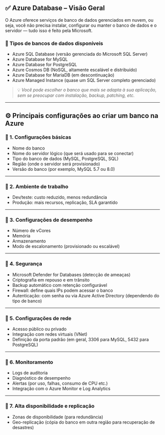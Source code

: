 ## ✅ Azure Database – Visão Geral

O Azure oferece serviços de banco de dados gerenciados em nuvem, ou seja, você não precisa instalar, configurar ou manter o banco de dados e o servidor — tudo isso é feito pela Microsoft.

### 🔹 Tipos de bancos de dados disponíveis


* Azure SQL Database (versão gerenciada do Microsoft SQL Server)
* Azure Database for MySQL
* Azure Database for PostgreSQL
* Azure Cosmos DB (NoSQL, altamente escalável e distribuído)
* Azure Database for MariaDB (em descontinuação)
* Azure Managed Instance (quase um SQL Server completo gerenciado)

> 💡 *Você pode escolher o banco que mais se adapta à sua aplicação, sem se preocupar com instalação, backup, patching, etc.*

---

## ⚙️ Principais configurações ao criar um banco na Azure

### 🔸 1. Configurações básicas

* Nome do banco
* Nome do servidor lógico (que será usado para se conectar)
* Tipo do banco de dados (MySQL, PostgreSQL, SQL)
* Região (onde o servidor será provisionado)
* Versão do banco (por exemplo, MySQL 5.7 ou 8.0)

---

### 🔸 2. Ambiente de trabalho

* Dev/teste: custo reduzido, menos redundância
* Produção: mais recursos, replicação, SLA garantido

---

### 🔸 3. Configurações de desempenho

* Número de vCores
* Memória
* Armazenamento
* Modo de escalonamento (provisionado ou escalável)

---

### 🔸 4. Segurança

* Microsoft Defender for Databases (detecção de ameaças)
* Criptografia em repouso e em trânsito
* Backup automático com retenção configurável
* Firewall: define quais IPs podem acessar o banco
* Autenticação: com senha ou via Azure Active Directory (dependendo do tipo de banco)

---

### 🔸 5. Configurações de rede

* Acesso público ou privado
* Integração com redes virtuais (VNet)
* Definição da porta padrão (em geral, 3306 para MySQL, 5432 para PostgreSQL)

---

### 🔸 6. Monitoramento

* Logs de auditoria
* Diagnóstico de desempenho
* Alertas (por uso, falhas, consumo de CPU etc.)
* Integração com o Azure Monitor e Log Analytics

---

### 🔸 7. Alta disponibilidade e replicação

* Zonas de disponibilidade (para redundância)
* Geo-replicação (cópia do banco em outra região para recuperação de desastres)
